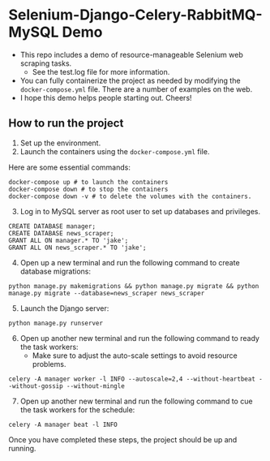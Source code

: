 # Selenium-Django-Celery-RabbitMQ-MySQL Demo

- This repo includes a demo of resource-manageable Selenium web scraping tasks.
    - See the test.log file for more information.
- You can fully containerize the project as needed by modifying the `docker-compose.yml` file. There are a number of examples on the web.
- I hope this demo helps people starting out. Cheers!

## How to run the project

1. Set up the environment.
2. Launch the containers using the `docker-compose.yml` file.

Here are some essential commands:

```
docker-compose up # to launch the containers
docker-compose down # to stop the containers
docker-compose down -v # to delete the volumes with the containers.
```

3. Log in to MySQL server as root user to set up databases and privileges.

```
CREATE DATABASE manager;
CREATE DATABASE news_scraper;
GRANT ALL ON manager.* TO 'jake';
GRANT ALL ON news_scraper.* TO 'jake';
```

4. Open up a new terminal and run the following command to create database migrations:

```
python manage.py makemigrations && python manage.py migrate && python manage.py migrate --database=news_scraper news_scraper
```

5. Launch the Django server:

```
python manage.py runserver
```

6. Open up another new terminal and run the following command to ready the task workers:
    - Make sure to adjust the auto-scale settings to avoid resource problems.

```
celery -A manager worker -l INFO --autoscale=2,4 --without-heartbeat --without-gossip --without-mingle
```

7. Open up another new terminal and run the following command to cue the task workers for the schedule:

```
celery -A manager beat -l INFO
```

Once you have completed these steps, the project should be up and running.
